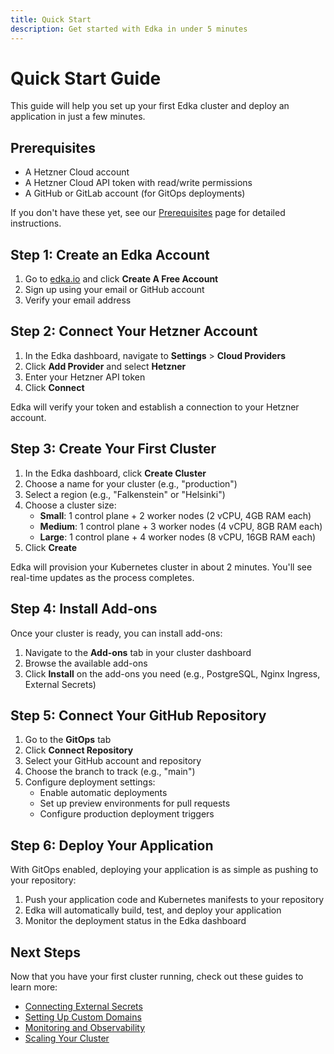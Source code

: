 ```yaml
---
title: Quick Start
description: Get started with Edka in under 5 minutes
---
```


# Quick Start Guide

This guide will help you set up your first Edka cluster and deploy an application in just a few minutes.

## Prerequisites

- A Hetzner Cloud account
- A Hetzner Cloud API token with read/write permissions
- A GitHub or GitLab account (for GitOps deployments)

If you don't have these yet, see our [Prerequisites](/get-started/prerequisites/) page for detailed instructions.

## Step 1: Create an Edka Account

1. Go to [edka.io](https://edka.io/) and click **Create A Free Account**
2. Sign up using your email or GitHub account
3. Verify your email address

## Step 2: Connect Your Hetzner Account

1. In the Edka dashboard, navigate to **Settings** > **Cloud Providers**
2. Click **Add Provider** and select **Hetzner**
3. Enter your Hetzner API token
4. Click **Connect**

Edka will verify your token and establish a connection to your Hetzner account.

## Step 3: Create Your First Cluster

1. In the Edka dashboard, click **Create Cluster**
2. Choose a name for your cluster (e.g., "production")
3. Select a region (e.g., "Falkenstein" or "Helsinki")
4. Choose a cluster size:
   - **Small**: 1 control plane + 2 worker nodes (2 vCPU, 4GB RAM each)
   - **Medium**: 1 control plane + 3 worker nodes (4 vCPU, 8GB RAM each)
   - **Large**: 1 control plane + 4 worker nodes (8 vCPU, 16GB RAM each)
5. Click **Create**

Edka will provision your Kubernetes cluster in about 2 minutes. You'll see real-time updates as the process completes.

## Step 4: Install Add-ons

Once your cluster is ready, you can install add-ons:

1. Navigate to the **Add-ons** tab in your cluster dashboard
2. Browse the available add-ons
3. Click **Install** on the add-ons you need (e.g., PostgreSQL, Nginx Ingress, External Secrets)

## Step 5: Connect Your GitHub Repository

1. Go to the **GitOps** tab
2. Click **Connect Repository**
3. Select your GitHub account and repository
4. Choose the branch to track (e.g., "main")
5. Configure deployment settings:
   - Enable automatic deployments
   - Set up preview environments for pull requests
   - Configure production deployment triggers

## Step 6: Deploy Your Application

With GitOps enabled, deploying your application is as simple as pushing to your repository:

1. Push your application code and Kubernetes manifests to your repository
2. Edka will automatically build, test, and deploy your application
3. Monitor the deployment status in the Edka dashboard

## Next Steps

Now that you have your first cluster running, check out these guides to learn more:

- [Connecting External Secrets](/guides/external-secrets/)
- [Setting Up Custom Domains](/guides/custom-domains/)
- [Monitoring and Observability](/platform-usage/monitoring/)
- [Scaling Your Cluster](/platform-usage/scaling-clusters/) 